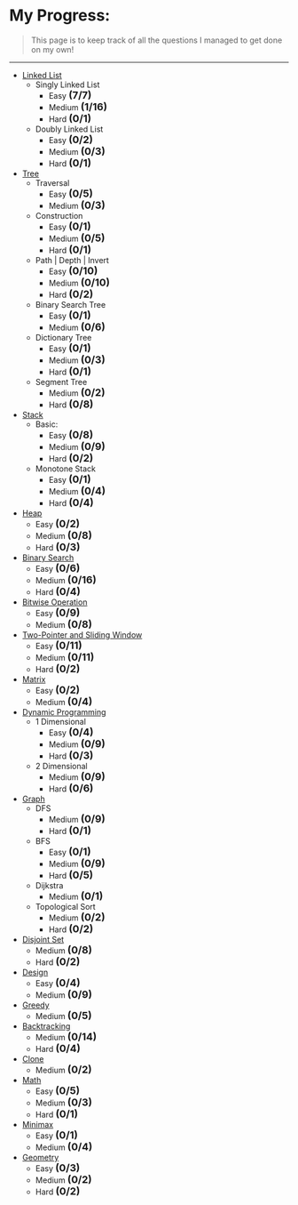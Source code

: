 # My Progress:

> This page is to keep track of all the questions I managed to get done on my own!

---

- [Linked List](TableOfContent?id=linked-list)
  - Singly Linked List
    - Easy <font size=4>**(7/7)**</font>
    - Medium <font size=4>**(1/16)**</font>
    - Hard <font size=4>**(0/1)**</font>
  - Doubly Linked List
    - Easy <font size=4>**(0/2)**</font>
    - Medium <font size=4>**(0/3)**</font>
    - Hard <font size=4>**(0/1)**</font>
- [Tree](TableOfContent?id=tree)
  - Traversal
    - Easy <font size=4>**(0/5)**</font>
    - Medium <font size=4>**(0/3)**</font>
  - Construction
    - Easy <font size=4>**(0/1)**</font>
    - Medium <font size=4>**(0/5)**</font>
    - Hard <font size=4>**(0/1)**</font>
  - Path | Depth | Invert
    - Easy <font size=4>**(0/10)**</font>
    - Medium <font size=4>**(0/10)**</font>
    - Hard <font size=4>**(0/2)**</font>
  - Binary Search Tree
    - Easy <font size=4>**(0/1)**</font>
    - Medium <font size=4>**(0/6)**</font>
  - Dictionary Tree
    - Easy <font size=4>**(0/1)**</font>
    - Medium <font size=4>**(0/3)**</font>
    - Hard <font size=4>**(0/1)**</font>
  - Segment Tree
    - Medium <font size=4>**(0/2)**</font>
    - Hard <font size=4>**(0/8)**</font>
- [Stack](TableOfContent?id=stack)
  - Basic:
    - Easy <font size=4>**(0/8)**</font>
    - Medium <font size=4>**(0/9)**</font>
    - Hard <font size=4>**(0/2)**</font>
  - Monotone Stack
    - Easy <font size=4>**(0/1)**</font>
    - Medium <font size=4>**(0/4)**</font>
    - Hard <font size=4>**(0/4)**</font>
- [Heap](TableOfContent?id=heap)
  - Easy <font size=4>**(0/2)**</font>
  - Medium <font size=4>**(0/8)**</font>
  - Hard <font size=4>**(0/3)**</font>
- [Binary Search](TableOfContent?id=binary-search)
  - Easy <font size=4>**(0/6)**</font>
  - Medium <font size=4>**(0/16)**</font>
  - Hard <font size=4>**(0/4)**</font>
- [Bitwise Operation](TableOfContent?id=bitwise-operation)
  - Easy <font size=4>**(0/9)**</font>
  - Medium <font size=4>**(0/8)**</font>
- [Two-Pointer and Sliding Window](TableOfContent?id=two-pointer-and-sliding-window)
  - Easy <font size=4>**(0/11)**</font>
  - Medium <font size=4>**(0/11)**</font>
  - Hard <font size=4>**(0/2)**</font>
- [Matrix](TableOfContent?id=matrix)
  - Easy <font size=4>**(0/2)**</font>
  - Medium <font size=4>**(0/4)**</font>
- [Dynamic Programming](TableOfContent?id=dynamic-programming)
  - 1 Dimensional
    - Easy <font size=4>**(0/4)**</font>
    - Medium <font size=4>**(0/9)**</font>
    - Hard <font size=4>**(0/3)**</font>
  - 2 Dimensional
    - Medium <font size=4>**(0/9)**</font>
    - Hard <font size=4>**(0/6)**</font>
- [Graph](TableOfContent?id=graph)
  - DFS
    - Medium <font size=4>**(0/9)**</font>
    - Hard <font size=4>**(0/1)**</font>
  - BFS
    - Easy <font size=4>**(0/1)**</font>
    - Medium <font size=4>**(0/9)**</font>
    - Hard <font size=4>**(0/5)**</font>
  - Dijkstra
    - Medium <font size=4>**(0/1)**</font>
  - Topological Sort
    - Medium <font size=4>**(0/2)**</font>
    - Hard <font size=4>**(0/2)**</font>
- [Disjoint Set](TableOfContent?id=disjoint-set)
  - Medium <font size=4>**(0/8)**</font>
  - Hard <font size=4>**(0/2)**</font>
- [Design](TableOfContent?id=design)
  - Easy <font size=4>**(0/4)**</font>
  - Medium <font size=4>**(0/9)**</font>
- [Greedy](TableOfContent?id=greedy)
  - Medium <font size=4>**(0/5)**</font>
- [Backtracking](TableOfContent?id=backtracking)
  - Medium <font size=4>**(0/14)**</font>
  - Hard <font size=4>**(0/4)**</font>
- [Clone](TableOfContent?id=clone)
  - Medium <font size=4>**(0/2)**</font>
- [Math](TableOfContent?id=math)
  - Easy <font size=4>**(0/5)**</font>
  - Medium <font size=4>**(0/3)**</font>
  - Hard <font size=4>**(0/1)**</font>
- [Minimax](TableOfContent?id=minimax)
  - Easy <font size=4>**(0/1)**</font>
  - Medium <font size=4>**(0/4)**</font>
- [Geometry](TableOfContent?id=geometry)
  - Easy <font size=4>**(0/3)**</font>
  - Medium <font size=4>**(0/2)**</font>
  - Hard <font size=4>**(0/2)**</font>